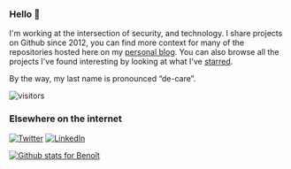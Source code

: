 ### Hello 👋

I'm working at the intersection of security, and technology. I share projects on Github since 2012, you can find more context for many of the repositories hosted here on my [personal blog](https://BHDicaire.com/en/). You can also browse all the projects I've found interesting by looking at what I've [starred](https://github.com/BHDicaire?tab=stars). 

By the way, my last name is pronounced “de-care”.

![visitors](https://visitor-badge.glitch.me/badge?page_id=bhdicaire.visitor-badge&left_color=green&right_color=red)

### Elsewhere on the internet

[![Twitter](https://user-images.githubusercontent.com/282759/84680160-40c90c80-af00-11ea-8390-bb86858c5fa5.png)](https://twitter.com/bhdicaire) 
[![LinkedIn](https://user-images.githubusercontent.com/282759/84680162-4161a300-af00-11ea-912c-8f32e5cc1676.png)](https://linkedin.com/in/bhdicaire)

[![Github stats for Benoît](https://github-readme-stats.vercel.app/api?username=bhdicaire&show_icons=true&hide_border=false&count_private=true&hide_title=false)
](https://github.com/anuraghazra/github-readme-stats)
